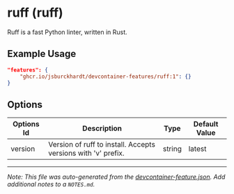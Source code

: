 
# ruff (ruff)

Ruff is a fast Python linter, written in Rust.

## Example Usage

```json
"features": {
    "ghcr.io/jsburckhardt/devcontainer-features/ruff:1": {}
}
```

## Options

| Options Id | Description | Type | Default Value |
|-----|-----|-----|-----|
| version | Version of ruff to install. Accepts versions with 'v' prefix. | string | latest |



---

_Note: This file was auto-generated from the [devcontainer-feature.json](https://github.com/jsburckhardt/devcontainer-features/blob/main/src/ruff/devcontainer-feature.json).  Add additional notes to a `NOTES.md`._
